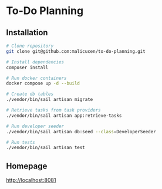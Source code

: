 # To-Do Planning

## Installation

```sh
# Clone repository
git clone git@github.com:malicucen/to-do-planning.git

# Install dependencies
composer install

# Run docker containers
docker compose up -d --build

# Create db tables
./vendor/bin/sail artisan migrate

# Retrieve tasks from task providers
./vendor/bin/sail artisan app:retrieve-tasks

# Run developer seeder
./vendor/bin/sail artisan db:seed --class=DeveloperSeeder

# Run tests
./vendor/bin/sail artisan test
```

## Homepage

[http://localhost:8081](http://localhost:8081)
